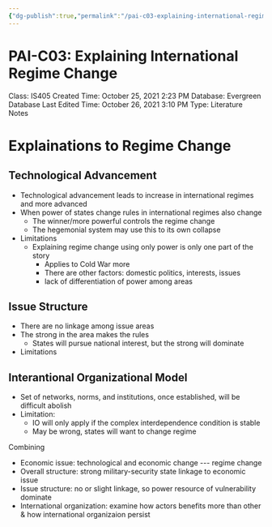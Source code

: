 ```yaml
---
{"dg-publish":true,"permalink":"/pai-c03-explaining-international-regime-change/"}
---
```


# PAI-C03: Explaining International Regime Change

Class: IS405
Created Time: October 25, 2021 2:23 PM
Database: Evergreen Database
Last Edited Time: October 26, 2021 3:10 PM
Type: Literature Notes

# Explainations to Regime Change

## Technological Advancement

- Technological advancement leads to increase in international regimes and more advanced
- When power of states change rules in international regimes also change
    - The winner/more powerful controls the regime change
    - The hegemonial system may use this to its own collapse
- Limitations
    - Explaining regime change using only power is only one part of the story
        - Applies to Cold War more
        - There are other factors: domestic politics, interests, issues
        - lack of differentiation of power among areas

## Issue Structure

- There are no linkage among issue areas
- The strong in the area makes the rules
    - States will pursue national interest, but the strong will dominate
- Limitations

## Interantional Organizational Model

- Set of networks, norms, and institutions, once established, will be difficult abolish
- Limitation:
    - IO will only apply if the complex interdependence condition is stable
    - May be wrong, states will want to change regime

Combining

- Economic issue: technological and economic change ---  regime change
- Overall structure: strong military-security state linkage to economic issue
- Issue structure: no or slight linkage, so power resource of vulnerability dominate
- International organization: examine how actors benefits more than other & how international organizaion persist